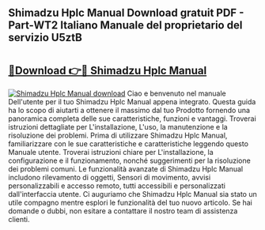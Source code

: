 ## Shimadzu Hplc Manual Download gratuit PDF - Part-WT2 Italiano Manuale del proprietario del servizio U5ztB

# <h2><a href="http://df9jxr.blite.top/?on=Shimadzu+Hplc+Manual">🔗Download 👉🔴 Shimadzu Hplc Manual</a></h2>

[![Shimadzu Hplc Manual download](https://i.imgur.com/lujVjoI.png)](http://df9jxr.blite.top/?on=Shimadzu+Hplc+Manual)
Ciao e benvenuto nel manuale Dell'utente per il tuo Shimadzu Hplc Manual appena integrato. Questa guida ha lo scopo di aiutarti a ottenere il massimo dal tuo Prodotto fornendo una panoramica completa delle sue caratteristiche, funzioni e vantaggi. Troverai istruzioni dettagliate per L'installazione, L'uso, la manutenzione e la risoluzione dei problemi. Prima di utilizzare Shimadzu Hplc Manual, familiarizzare con le sue caratteristiche e caratteristiche leggendo questo Manuale utente. Troverai istruzioni chiare per L'installazione, la configurazione e il funzionamento, nonché suggerimenti per la risoluzione dei problemi comuni. Le funzionalità avanzate di Shimadzu Hplc Manual includono rilevamento di oggetti, Sensori di movimento, avvisi personalizzabili e accesso remoto, tutti accessibili e personalizzati dall'interfaccia utente. Ci auguriamo che Shimadzu Hplc Manual sia stato un utile compagno mentre esplori le funzionalità del tuo nuovo articolo. Se hai domande o dubbi, non esitare a contattare il nostro team di assistenza clienti.
